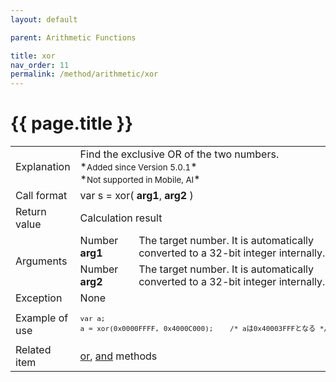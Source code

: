```yaml
---
layout: default

parent: Arithmetic Functions

title: xor
nav_order: 11
permalink: /method/arithmetic/xor
---
```




# {{ page.title }}

<table>
  <tr>
    <td>Explanation</td>
    <td colspan="2">Find the exclusive OR of the two numbers.<br>*<small>Added since Version 5.0.1</small>*<br>*<small>Not supported in Mobile, AI</small>*</td>
  </tr>
  <tr>
    <td>Call format</td>
    <td colspan="2">var s = xor( <b>arg1</b>, <b>arg2</b> )</td>
  </tr>
  <tr>
    <td>Return value</td>
    <td colspan="2">Calculation result</td>
  </tr>  
  <tr>
    <td rowspan="2">Arguments</td>
    <td>Number <b>arg1</b></td>
    <td>The target number. It is automatically converted to a 32-bit integer internally.</td>
  </tr>
  <tr>
    <td>Number <b>arg2</b></td>
    <td>The target number. It is automatically converted to a 32-bit integer internally.</td>
  </tr>
  <tr>
    <td>Exception</td>
    <td colspan="2">None</td>
  </tr>
  <tr>
    <td>Example of use</td>
    <td colspan="2"><code><pre>var a;
a = xor(0x0000FFFF, 0x4000C000);    /* aは0x40003FFFとなる */</pre></code></td>
  </tr>
  <tr>
    <td>Related item</td>
    <td colspan="2"><a href="/method/arithmetic/or">or</a>, <a href="/method/arithmetic/and">and</a> methods</td>
  </tr>
</table>






